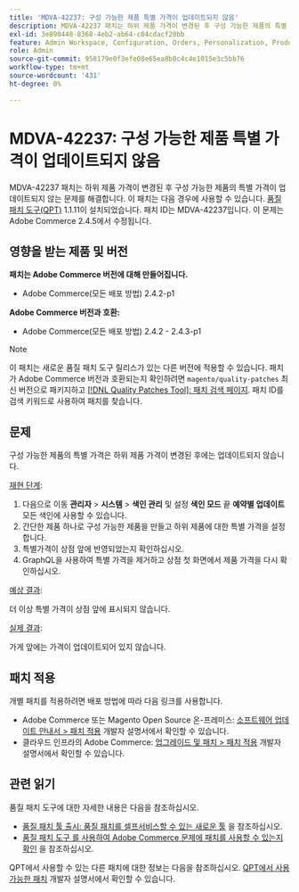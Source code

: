 ```yaml
---
title: 'MDVA-42237: 구성 가능한 제품 특별 가격이 업데이트되지 않음'
description: MDVA-42237 패치는 하위 제품 가격이 변경된 후 구성 가능한 제품의 특별 가격이 업데이트되지 않는 문제를 해결합니다. 이 패치는 [Quality Patches Tool (QPT)](/help/announcements/adobe-commerce-announcements/magento-quality-patches-released-new-tool-to-self-serve-quality-patches.md) 1.1.11이 설치된 경우 사용할 수 있습니다. 패치 ID는 MDVA-42237입니다. 이 문제는 Adobe Commerce 2.4.5에서 수정됩니다.
exl-id: 3e890448-8368-4eb2-ab64-c04cdacf20bb
feature: Admin Workspace, Configuration, Orders, Personalization, Products
role: Admin
source-git-commit: 958179e0f3efe08e65ea8b0c4c4e1015e3c5bb76
workflow-type: tm+mt
source-wordcount: '431'
ht-degree: 0%

---
```


# MDVA-42237: 구성 가능한 제품 특별 가격이 업데이트되지 않음

MDVA-42237 패치는 하위 제품 가격이 변경된 후 구성 가능한 제품의 특별 가격이 업데이트되지 않는 문제를 해결합니다. 이 패치는 다음 경우에 사용할 수 있습니다. [품질 패치 도구(QPT)](/help/announcements/adobe-commerce-announcements/magento-quality-patches-released-new-tool-to-self-serve-quality-patches.md) 1.1.11이 설치되었습니다. 패치 ID는 MDVA-42237입니다. 이 문제는 Adobe Commerce 2.4.5에서 수정됩니다.

## 영향을 받는 제품 및 버전

**패치는 Adobe Commerce 버전에 대해 만들어집니다.**

* Adobe Commerce(모든 배포 방법) 2.4.2-p1

**Adobe Commerce 버전과 호환:**

* Adobe Commerce(모든 배포 방법) 2.4.2 - 2.4.3-p1

>[!NOTE]
>
>이 패치는 새로운 품질 패치 도구 릴리스가 있는 다른 버전에 적용할 수 있습니다. 패치가 Adobe Commerce 버전과 호환되는지 확인하려면 `magento/quality-patches` 최신 버전으로 패키지하고 [[!DNL Quality Patches Tool]: 패치 검색 페이지](https://devdocs.magento.com/quality-patches/tool.html#patch-grid). 패치 ID를 검색 키워드로 사용하여 패치를 찾습니다.

## 문제

구성 가능한 제품의 특별 가격은 하위 제품 가격이 변경된 후에는 업데이트되지 않습니다.

<u>재현 단계</u>:

1. 다음으로 이동 **관리자** > **시스템** > **색인 관리** 및 설정 **색인 모드** 끝 **예약별 업데이트** 모든 색인에 사용할 수 있습니다.
1. 간단한 제품 하나로 구성 가능한 제품을 만들고 하위 제품에 대한 특별 가격을 설정합니다.
1. 특별가격이 상점 앞에 반영되었는지 확인하십시오.
1. GraphQL을 사용하여 특별 가격을 제거하고 상점 첫 화면에서 제품 가격을 다시 확인하십시오.

<u>예상 결과</u>:

더 이상 특별 가격이 상점 앞에 표시되지 않습니다.

<u>실제 결과</u>:

가게 앞에는 가격이 업데이트되어 있지 않습니다.

## 패치 적용

개별 패치를 적용하려면 배포 방법에 따라 다음 링크를 사용합니다.

* Adobe Commerce 또는 Magento Open Source 온-프레미스: [소프트웨어 업데이트 안내서 > 패치 적용](https://devdocs.magento.com/guides/v2.4/comp-mgr/patching/mqp.html) 개발자 설명서에서 확인할 수 있습니다.
* 클라우드 인프라의 Adobe Commerce: [업그레이드 및 패치 > 패치 적용](https://devdocs.magento.com/cloud/project/project-patch.html) 개발자 설명서에서 확인할 수 있습니다.

## 관련 읽기

품질 패치 도구에 대한 자세한 내용은 다음을 참조하십시오.

* [품질 패치 툴 출시: 품질 패치를 셀프서비스할 수 있는 새로운 툴](/help/announcements/adobe-commerce-announcements/magento-quality-patches-released-new-tool-to-self-serve-quality-patches.md) 을 참조하십시오.
* [품질 패치 도구 를 사용하여 Adobe Commerce 문제에 패치를 사용할 수 있는지 확인](/help/support-tools/patches-available-in-qpt-tool/check-patch-for-magento-issue-with-magento-quality-patches.md) 을 참조하십시오.

QPT에서 사용할 수 있는 다른 패치에 대한 정보는 다음을 참조하십시오. [QPT에서 사용 가능한 패치](https://devdocs.magento.com/quality-patches/tool.html#patch-grid) 개발자 설명서에서 확인할 수 있습니다.
